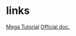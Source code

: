 # links
[Mega Tutorial](http://blog.miguelgrinberg.com/post/the-flask-mega-tutorial-part-i-hello-world)
[Official doc.](http://flask.pocoo.org/docs/0.10/installation/)